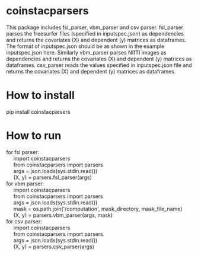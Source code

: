 # coinstacparsers 

This package includes fsl_parser, vbm_parser and csv parser. fsl_parser parses the freesurfer files (specified in inputspec.json) as dependencies and returns 
the covariates (X) and dependent (y) matrices as dataframes. The format of inputspec.json should be as shown in the example inputspec.json here.
Similarly vbm_parser parses NIfTI images as dependencies and returns the covariates (X) and dependent (y) matrices as dataframes. 
csv_parser reads the values specified in inputspec.json file and returns the covariates (X) and dependent (y) matrices as dataframes.
# How to install
pip install coinstacparsers
# How to run
for fsl parser: \
 &nbsp;&nbsp;&nbsp;&nbsp; import coinstacparsers \
 &nbsp;&nbsp;&nbsp;&nbsp; from coinstacparsers import parsers \
 &nbsp;&nbsp;&nbsp;&nbsp; args = json.loads(sys.stdin.read()) \
 &nbsp;&nbsp;&nbsp;&nbsp; (X, y) = parsers.fsl_parser(args) \
for vbm parser: \
 &nbsp;&nbsp;&nbsp;&nbsp; import coinstacparsers \
 &nbsp;&nbsp;&nbsp;&nbsp; from coinstacparsers import parsers \
 &nbsp;&nbsp;&nbsp;&nbsp; args = json.loads(sys.stdin.read()) \
 &nbsp;&nbsp;&nbsp;&nbsp; mask = os.path.join('/computation', mask_directory, mask_file_name) \
 &nbsp;&nbsp;&nbsp;&nbsp; (X, y) = parsers.vbm_parser(args, mask) \
for csv parser: \
 &nbsp;&nbsp;&nbsp;&nbsp; import coinstacparsers \
 &nbsp;&nbsp;&nbsp;&nbsp; from coinstacparsers import parsers \
 &nbsp;&nbsp;&nbsp;&nbsp; args = json.loads(sys.stdin.read()) \
 &nbsp;&nbsp;&nbsp;&nbsp; (X, y) = parsers.csv_parser(args)
 